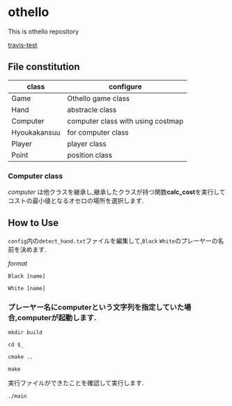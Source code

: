 # othello

This is othello repository

[travis-test](https://travis-ci.org/Kose-i/othello/branches)

[comment]: # ()

## File constitution

| class | configure |
----|----
| Game | Othello game class |
| Hand | abstracle class |
| Computer | computer class with using costmap|
| Hyoukakansuu | for computer class |
| Player | player class |
| Point | position class |

[comment]: # (`csvdir`を設置後,簡易的なAIの実装に移動.)

### Computer class

*computer* は他クラスを継承し,継承したクラスが持つ関数**calc_cost**を実行してコストの最小値となるオセロの場所を選択します.

[comment]:# (calc costが最大値となる箇所をオセロの場所として選択する)

## How to Use

`config`内の`detect_hand.txt`ファイルを編集して,`Black` `White`のプレーヤーの名前を決めます.

*format*

`Black [name]`

`White [name]`

### プレーヤー名にcomputerという文字列を指定していた場合,computerが起動します.

`mkdir build`

`cd $_`

`cmake ..`

`make`

実行ファイルができたことを確認して実行します.

`./main`
